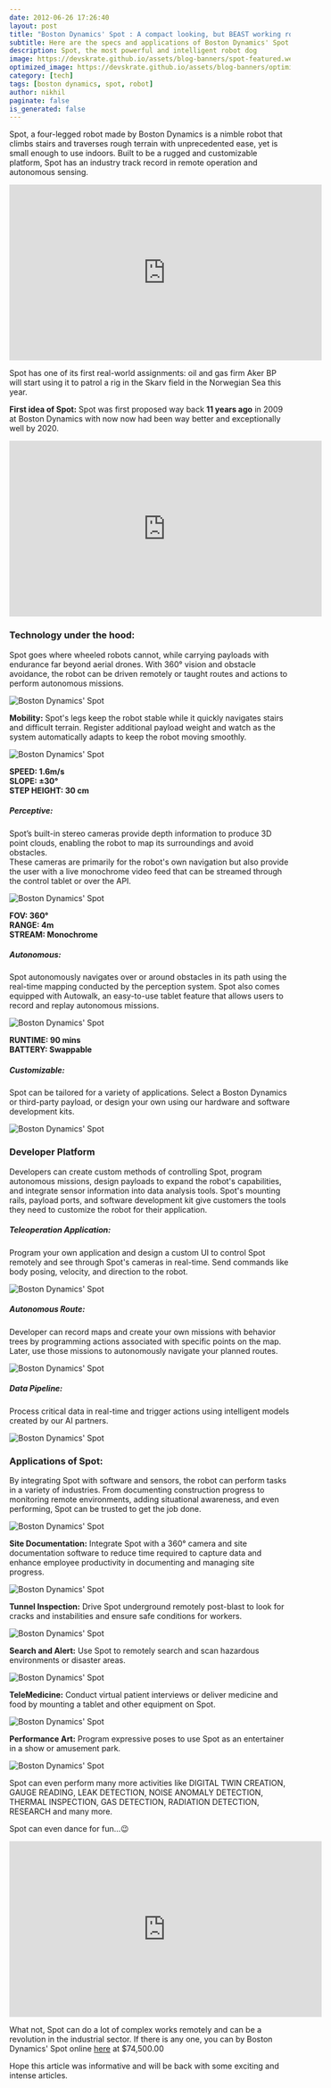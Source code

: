 ```yaml
---
date: 2012-06-26 17:26:40
layout: post
title: "Boston Dynamics' Spot : A compact looking, but BEAST working robot"
subtitle: Here are the specs and applications of Boston Dynamics' Spot
description: Spot, the most powerful and intelligent robot dog
image: https://devskrate.github.io/assets/blog-banners/spot-featured.webp
optimized_image: https://devskrate.github.io/assets/blog-banners/optimized/spot-featured.webp
category: [tech]
tags: [boston dynamics, spot, robot]
author: nikhil
paginate: false
is_generated: false
---
```


Spot, a four-legged robot made by Boston Dynamics is a nimble robot that climbs stairs and traverses rough terrain with unprecedented ease, yet is small enough to use indoors. Built to be a rugged and customizable platform, Spot has an industry track record in remote operation and autonomous sensing.

<iframe width="560" height="315" src="https://www.youtube.com/embed/wlkCQXHEgjA" frameborder="0" allow="accelerometer; autoplay; encrypted-media; gyroscope; picture-in-picture" allowfullscreen></iframe>

Spot has one of its first real-world assignments: oil and gas firm Aker BP will start using it to patrol a rig in the Skarv field in the Norwegian Sea this year.

**First idea of Spot:** Spot was first proposed way back **11 years ago** in 2009 at Boston Dynamics with now now had been way better and exceptionally well by 2020.

<iframe width="560" height="315" src="https://www.youtube.com/embed/cNZPRsrwumQ?start=35" frameborder="0" allow="accelerometer; autoplay; encrypted-media; gyroscope; picture-in-picture" allowfullscreen></iframe>

### Technology under the hood:

Spot goes where wheeled robots cannot, while carrying payloads with endurance far beyond aerial drones. With 360° vision and obstacle avoidance, the robot can be driven remotely or taught routes and actions to perform autonomous missions.

<img src="https://devskrate.github.io/assets/images/spot/spot-payloads-mobile.webp" alt="Boston Dynamics' Spot" title="Boston Dynamics' Spot"/>

**Mobility:** Spot's legs keep the robot stable while it quickly navigates stairs and difficult terrain. Register additional payload weight and watch as the system automatically adapts to keep the robot moving smoothly.

<img src="https://devskrate.github.io/assets/images/spot/spot-legs.webp" alt="Boston Dynamics' Spot" title="Boston Dynamics' Spot"/>

**SPEED: 1.6m/s**  
**SLOPE: ±30°**  
**STEP HEIGHT: 30 cm**

##### Perceptive:

Spot’s built-in stereo cameras provide depth information to produce 3D point clouds, enabling the robot to map its surroundings and avoid obstacles.  
These cameras are primarily for the robot's own navigation but also provide the user with a live monochrome video feed that can be streamed through the control tablet or over the API.

<img src="https://devskrate.github.io/assets/images/spot/spot-back1.webp" alt="Boston Dynamics' Spot" title="Boston Dynamics' Spot"/>

**FOV: 360°**  
**RANGE: 4m**  
**STREAM: Monochrome**

##### Autonomous:

Spot autonomously navigates over or around obstacles in its path using the real-time mapping conducted by the perception system. Spot also comes equipped with Autowalk, an easy-to-use tablet feature that allows users to record and replay autonomous missions.

<img src="https://devskrate.github.io/assets/images/spot/spot-autowalk.webp" alt="Boston Dynamics' Spot" title="Boston Dynamics' Spot"/>

**RUNTIME: 90 mins**  
**BATTERY: Swappable**

##### Customizable:

Spot can be tailored for a variety of applications. Select a Boston Dynamics or third-party payload, or design your own using our hardware and software development kits.

<img src="https://devskrate.github.io/assets/images/spot/spot-arm-2.webp" alt="Boston Dynamics' Spot" title="Boston Dynamics' Spot"/>

### Developer Platform

Developers can create custom methods of controlling Spot, program autonomous missions, design payloads to expand the robot's capabilities, and integrate sensor information into data analysis tools. Spot's mounting rails, payload ports, and software development kit give customers the tools they need to customize the robot for their application.

##### Teleoperation Application:

Program your own application and design a custom UI to control Spot remotely and see through Spot's cameras in real-time. Send commands like body posing, velocity, and direction to the robot.

<img src="https://devskrate.github.io/assets/images/spot/spot-map_0.webp" alt="Boston Dynamics' Spot" title="Boston Dynamics' Spot"/>

##### Autonomous Route:

Developer can record maps and create your own missions with behavior trees by programming actions associated with specific points on the map. Later, use those missions to autonomously navigate your planned routes.

<img src="https://devskrate.github.io/assets/images/spot/spot-hb_0.webp" alt="Boston Dynamics' Spot" title="Boston Dynamics' Spot"/>

##### Data Pipeline:

Process critical data in real-time and trigger actions using intelligent models created by our AI partners.

<img src="https://devskrate.github.io/assets/images/spot/spot-vinsa.webp" alt="Boston Dynamics' Spot" title="Boston Dynamics' Spot"/>

### Applications of Spot:

By integrating Spot with software and sensors, the robot can perform tasks in a variety of industries. From documenting construction progress to monitoring remote environments, adding situational awareness, and even performing, Spot can be trusted to get the job done.

<img src="https://devskrate.github.io/assets/images/spot/spot-jpl.webp" alt="Boston Dynamics' Spot" title="Boston Dynamics' Spot"/>

**Site Documentation:** Integrate Spot with a 360° camera and site documentation software to reduce time required to capture data and enhance employee productivity in documenting and managing site progress.

<img src="https://devskrate.github.io/assets/images/spot/spot-pomerleau_0.webp" alt="Boston Dynamics' Spot" title="Boston Dynamics' Spot"/>

**Tunnel Inspection:** Drive Spot underground remotely post-blast to look for cracks and instabilities and ensure safe conditions for workers.

<img src="https://devskrate.github.io/assets/images/spot/spot-mining_0.webp" alt="Boston Dynamics' Spot" title="Boston Dynamics' Spot"/>

**Search and Alert:** Use Spot to remotely search and scan hazardous environments or disaster areas.

<img src="https://devskrate.github.io/assets/images/spot/spot-public-safety_1.webp" alt="Boston Dynamics' Spot" title="Boston Dynamics' Spot"/>

**TeleMedicine:** Conduct virtual patient interviews or deliver medicine and food by mounting a tablet and other equipment on Spot.

<img src="https://devskrate.github.io/assets/images/spot/spot-telemedicine.webp" alt="Boston Dynamics' Spot" title="Boston Dynamics' Spot"/>

**Performance Art:** Program expressive poses to use Spot as an entertainer in a show or amusement park.

<img src="https://devskrate.github.io/assets/images/spot/spot-cds.webp" alt="Boston Dynamics' Spot" title="Boston Dynamics' Spot"/>

Spot can even perform many more activities like DIGITAL TWIN CREATION, GAUGE READING, LEAK DETECTION, NOISE ANOMALY DETECTION, THERMAL INSPECTION, GAS DETECTION, RADIATION DETECTION, RESEARCH and many more.

Spot can even dance for fun...😉

<iframe width="560" height="315" src="https://www.youtube.com/embed/kHBcVlqpvZ8" frameborder="0" allow="accelerometer; autoplay; encrypted-media; gyroscope; picture-in-picture" allowfullscreen></iframe>

What not, Spot can do a lot of complex works remotely and can be a revolution in the industrial sector. If there is any one, you can by Boston Dynamics' Spot online [here](https://shop.bostondynamics.com/spot?cclcl=en_US&pid=aDl6g000000XdpZCAS) at \$74,500.00

Hope this article was informative and will be back with some exciting and intense articles.
